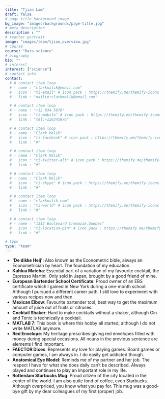 ```yaml
---
title: "Tjian Lam"
draft: false
# page title background image
bg_image: "images/backgrounds/page-title.jpg"
# meta description
description : ""
# teacher portrait
image: "images/team/tjian_overview.jpg"
# course
course: "Data science"
# biography
bio: ""
# interest
interest: ["science"]
# contact info
contact:
  # # contact item loop
  # - name : "clarkmalik@email.com"
  #   icon : "ti-email" # icon pack : https://themify.me/themify-icons
  #   link : "mailto:clarkmalik@email.com"

  # # contact item loop
  # - name : "+12 034 5876"
  #   icon : "ti-mobile" # icon pack : https://themify.me/themify-icons
  #   link : "tel:+120345876"

  # # contact item loop
  # - name : "Clark Malik"
  #   icon : "ti-facebook" # icon pack : https://themify.me/themify-icons
  #   link : "#"

  # # contact item loop
  # - name : "Clark Malik"
  #   icon : "ti-twitter-alt" # icon pack : https://themify.me/themify-icons
  #   link : "#"

  # # contact item loop
  # - name : "Clark Malik"
  #   icon : "ti-skype" # icon pack : https://themify.me/themify-icons
  #   link : "#"

  # # contact item loop
  # - name : "clarkmalik.com"
  #   icon : "ti-world" # icon pack : https://themify.me/themify-icons
  #   link : "#"

  # # contact item loop
  # - name : "1313 Boulevard Cremazie,Quebec"
  #   icon : "ti-location-pin" # icon pack : https://themify.me/themify-icons
  #   link : "#"

# type
type: "team"
---
```


* **'De dikke Heij'**: Also known as the Econometric bible, always an Econometrician by heart. The foundation of my education.
* **Kahlua Matcha**: Essential part of a variation of my favourite cocktail, the Espresso Martini. Only sold in Japan, brought by a good friend of mine.
* **European Bartender School Certificate**: Proud owner of an EBS certificate which I gained in New York during a one-month school. Although I pursued a different career path, I still love to experiment with various recipes now and then.
* **Mexican Elbow**: Favourite bartender tool, best way to get the maximum amount of juice out of fruits or citruses.
* **Cocktail Shaker**: Hard to make cocktails without a shaker, although Gin and Tonic is technically a cocktail.
* **MATLAB 7**: This book is where this hobby all started, although I do not write MATLAB anymore.
* **Red Envelope**: My heritage prescribes giving red envelopes filled with money during special occasions. All nouns in the previous sentence are elements I find important.
* **FAECTOR Dices**: Represents my love for playing games. Board games or computer games, I am always in. I do easily get addicted though.
* **Anatomical Eye Model**: Reminds me of my partner and her job. The respect I have for what she does daily can’t be described. Always played and continues to play an important role in my life.
* **Rotterdam Starbucks Mug**: Proud citizen of the city located in the center of the world. I am also quite fond of coffee, even Starbucks. Although overpriced, you know what you pay for. This mug was a good-bye gift by my dear colleagues of my first (proper) job.
